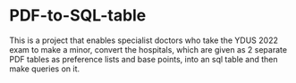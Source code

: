 # PDF-to-SQL-table
This is a project that enables specialist doctors who take the YDUS 2022 exam to make a minor, convert the hospitals, which are given as 2 separate PDF tables as preference lists and base points, into an sql table and then make queries on it.

